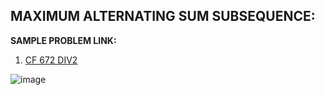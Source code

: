 **MAXIMUM ALTERNATING SUM SUBSEQUENCE:**
--

**SAMPLE PROBLEM LINK:**

1. [CF 672 DIV2](https://codeforces.com/contest/1420/problem/C1)

![image](https://user-images.githubusercontent.com/94597499/154148934-3d4cf231-d55a-4a3b-96ed-8cfa7d2233a6.png)

